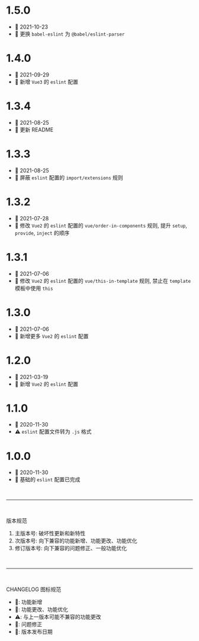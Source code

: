 # 1.5.0
  - 📅 2021-10-23
  - 💄 更换 `babel-eslint` 为 `@babel/eslint-parser`

# 1.4.0
  - 📅 2021-09-29
  - 🌟 新增 `Vue3` 的 `eslint` 配置

# 1.3.4
  - 📅 2021-08-25
  - 💄 更新 README

# 1.3.3
  - 📅 2021-08-25
  - 💄 屏蔽 `eslint` 配置的 `import/extensions` 规则

# 1.3.2
  - 📅 2021-07-28
  - 💄 修改 `Vue2` 的 `eslint` 配置的 `vue/order-in-components` 规则, 提升 `setup`, `provide`, `inject` 的顺序

# 1.3.1
  - 📅 2021-07-06
  - 💄 修改 `Vue2` 的 `eslint` 配置的 `vue/this-in-template` 规则, 禁止在 `template` 模板中使用 `this`

# 1.3.0
  - 📅 2021-07-06
  - 💄 新增更多 `Vue2` 的 `eslint` 配置

# 1.2.0
  - 📅 2021-03-19
  - 🌟 新增 `Vue2` 的 `eslint` 配置

# 1.1.0
  - 📅 2020-11-30
  - ⚠️ `eslint` 配置文件转为 `.js` 格式

# 1.0.0
  - 📅 2020-11-30
  - 🌟 基础的 `eslint` 配置已完成

<br>
<hr>
<br>

版本规范

1. 主版本号: 破坏性更新和新特性
2. 次版本号: 向下兼容的功能新增、功能更改、功能优化
3. 修订版本号: 向下兼容的问题修正、一般功能优化

<br>
<hr>
<br>

CHANGELOG 图标规范

- 🌟: 功能新增<br>
- 💄: 功能更改、功能优化<br>
- ⚠️: 与上一版本可能不兼容的功能更改<br>
- 🐞: 问题修正<br>
- 📅: 版本发布日期
